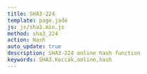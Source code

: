 ```yaml
---
title: SHA3-224
template: page.jade
js: js/sha3.min.js
method: sha3_224
action: Hash
auto_update: true
description: SHA3-224 online hash function
keywords: SHA3,Keccak,online,hash
---
```


